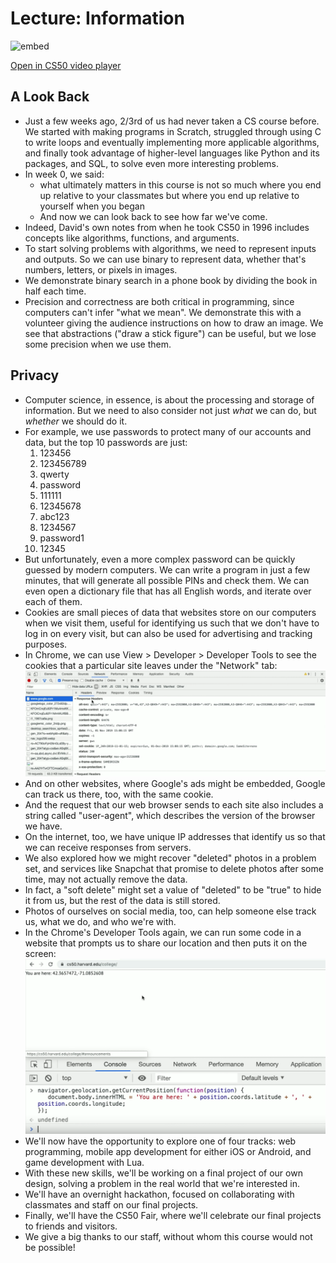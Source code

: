 # Lecture: Information

![embed](https://www.youtube.com/embed/suzS0NWu8uQ)

[Open in CS50 video player](https://video.cs50.io/suzS0NWu8uQ?screen=pdwATvi0Sxw)

## A Look Back

*   Just a few weeks ago, 2/3rd of us had never taken a CS course before. We started with making programs in Scratch, struggled through using C to write loops and eventually implementing more applicable algorithms, and finally took advantage of higher-level languages like Python and its packages, and SQL, to solve even more interesting problems.
*   In week 0, we said:
    *   what ultimately matters in this course is not so much where you end up relative to your classmates but where you end up relative to yourself when you began
    *   And now we can look back to see how far we've come.
*   Indeed, David's own notes from when he took CS50 in 1996 includes concepts like algorithms, functions, and arguments.
*   To start solving problems with algorithms, we need to represent inputs and outputs. So we can use binary to represent data, whether that's numbers, letters, or pixels in images.
*   We demonstrate binary search in a phone book by dividing the book in half each time.
*   Precision and correctness are both critical in programming, since computers can't infer "what we mean". We demonstrate this with a volunteer giving the audience instructions on how to draw an image. We see that abstractions ("draw a stick figure") can be useful, but we lose some precision when we use them.

## Privacy

*   Computer science, in essence, is about the processing and storage of information. But we need to also consider not just _what_ we can do, but _whether_ we should do it.
*   For example, we use passwords to protect many of our accounts and data, but the top 10 passwords are just:
    1.  123456
    2.  123456789
    3.  qwerty
    4.  password
    5.  111111
    6.  12345678
    7.  abc123
    8.  1234567
    9.  password1
    10.  12345
*   But unfortunately, even a more complex password can be quickly guessed by modern computers. We can write a program in just a few minutes, that will generate all possible PINs and check them. We can even open a dictionary file that has all English words, and iterate over each of them.
*   Cookies are small pieces of data that websites store on our computers when we visit them, useful for identifying us such that we don't have to log in on every visit, but can also be used for advertising and tracking purposes.
*   In Chrome, we can use View > Developer > Developer Tools to see the cookies that a particular site leaves under the "Network" tab:  
    ![image of Google Chrome request with line labeled set-cookie and some values](set_cookie.png)
*   And on other websites, where Google's ads might be embedded, Google can track us there, too, with the same cookie.
*   And the request that our web browser sends to each site also includes a string called "user-agent", which describes the version of the browser we have.
*   On the internet, too, we have unique IP addresses that identify us so that we can receive responses from servers.
*   We also explored how we might recover "deleted" photos in a problem set, and services like Snapchat that promise to delete photos after some time, may not actually remove the data.
*   In fact, a "soft delete" might set a value of "deleted" to be "true" to hide it from us, but the rest of the data is still stored.
*   Photos of ourselves on social media, too, can help someone else track us, what we do, and who we're with.
*   In the Chrome's Developer Tools again, we can run some code in a website that prompts us to share our location and then puts it on the screen:  
    ![image of Google Chrome console with function for navigator.geolocation.getCurrentPosition aned coordinates displayed in body](geolocation.png)
*   We'll now have the opportunity to explore one of four tracks: web programming, mobile app development for either iOS or Android, and game development with Lua.
*   With these new skills, we'll be working on a final project of our own design, solving a problem in the real world that we're interested in.
*   We'll have an overnight hackathon, focused on collaborating with classmates and staff on our final projects.
*   Finally, we'll have the CS50 Fair, where we'll celebrate our final projects to friends and visitors.
*   We give a big thanks to our staff, without whom this course would not be possible!
